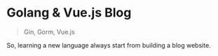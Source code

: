 # Golang & Vue.js Blog
> Gin, Gorm, Vue.js

So, learning a new language always start from building a blog website.
